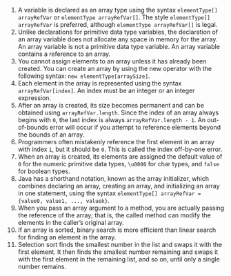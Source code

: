 1. A variable is declared as an array type using the syntax `elementType[] arrayRefVar` or `elementType arrayRefVar[]`. The style `elementType[] arrayRefVar` is preferred, although `elementType arrayRefVar[]` is legal.
2. Unlike declarations for primitive data type variables, the declaration of an array variable does not allocate any space in memory for the array. An array variable is not a primitive data type variable. An array variable contains a reference to an array.
3. You cannot assign elements to an array unless it has already been created. You can create an array by using the new operator with the following syntax: `new elementType[arraySize]`.
4. Each element in the array is represented using the syntax `arrayRefVar[index]`. An index must be an integer or an integer expression.
5. After an array is created, its size becomes permanent and can be obtained using `arrayRefVar.length`. Since the index of an array always begins with `0`, the last
index is always `arrayRefVar.length - 1`. An out-of-bounds error will occur if you attempt to reference elements beyond the bounds of an array.
6. Programmers often mistakenly reference the first element in an array with index `1`, but it should be `0`. This is called the index off-by-one error.
7. When an array is created, its elements are assigned the default value of `0` for the numeric primitive data types, `\u0000` for char types, and `false` for boolean types.
8. Java has a shorthand notation, known as the array initializer, which combines declaring an array, creating an array, and initializing an array in one statement, using the syntax `elementType[] arrayRefVar = {value0, value1, ..., valuek}`.
9. When you pass an array argument to a method, you are actually passing the reference of the array; that is, the called method can modify the elements in the caller’s original array.
10. If an array is sorted, binary search is more efficient than linear search for finding an element in the array.
11. Selection sort finds the smallest number in the list and swaps it with the first element. It then finds the smallest number remaining and swaps it with the first element in the remaining list, and so on, until only a single number remains.
